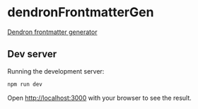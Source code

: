 # dendronFrontmatterGen

[Dendron frontmatter generator](https://6notes.github.io/dendronFrontmatterGen/)

## Dev server

Running the development server:

```bash
npm run dev
```

Open [http://localhost:3000](http://localhost:3000) with your browser to see the
result.
